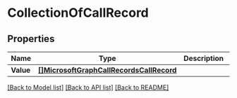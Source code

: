 # CollectionOfCallRecord

## Properties

Name | Type | Description | Notes
------------ | ------------- | ------------- | -------------
**Value** | [**[]MicrosoftGraphCallRecordsCallRecord**](microsoft.graph.callRecords.callRecord.md) |  | [optional] 

[[Back to Model list]](../README.md#documentation-for-models) [[Back to API list]](../README.md#documentation-for-api-endpoints) [[Back to README]](../README.md)


